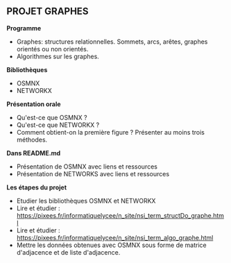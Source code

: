 ## PROJET GRAPHES

**Programme**
* Graphes: structures relationnelles. Sommets, arcs, arêtes, graphes orientés ou non orientés.
* Algorithmes sur les graphes.

**Bibliothèques**
* OSMNX
* NETWORKX

**Présentation orale**
* Qu'est-ce que OSMNX ?
* Qu'est-ce que NETWORKX ?
* Comment obtient-on la première figure ? Présenter au moins trois méthodes.


**Dans README.md**
* Présentation de OSMNX avec liens et ressources
* Présentation de NETWORKS avec liens et ressources


**Les étapes du projet**
* Etudier les bibliothèques OSMNX et NETWORKX
* Lire et étudier : https://pixees.fr/informatiquelycee/n_site/nsi_term_structDo_graphe.html
* Lire et étudier : https://pixees.fr/informatiquelycee/n_site/nsi_term_algo_graphe.html
* Mettre les données obtenues avec OSMNX sous forme de matrice d'adjacence et de liste d'adjacence.

